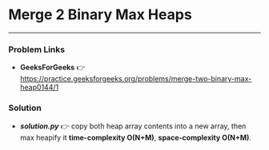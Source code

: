 # Merge 2 Binary Max Heaps

---

### Problem Links
- **__GeeksForGeeks__** :point_right: https://practice.geeksforgeeks.org/problems/merge-two-binary-max-heap0144/1

### Solution
- **_solution.py_** :point_right: copy both heap array contents into a new array, then max heapify it **time-complexity O(N+M)**, **space-complexity O(N+M)**.
